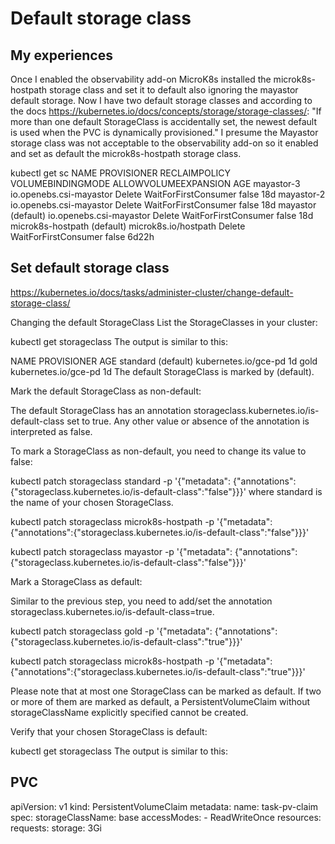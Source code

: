 # Default storage class

## My experiences

Once I enabled the observability add-on MicroK8s installed the microk8s-hostpath storage class and set it to default also ignoring the mayastor default storage. Now I have two default storage classes and according to the docs <https://kubernetes.io/docs/concepts/storage/storage-classes/>: "If more than one default StorageClass is accidentally set, the newest default is used when the PVC is dynamically provisioned." I presume the Mayastor storage class was not acceptable to the observability add-on so it enabled and set as default the microk8s-hostpath storage class.

kubectl get sc
NAME                          PROVISIONER               RECLAIMPOLICY   VOLUMEBINDINGMODE      ALLOWVOLUMEEXPANSION   AGE
mayastor-3                    io.openebs.csi-mayastor   Delete          WaitForFirstConsumer   false                  18d
mayastor-2                    io.openebs.csi-mayastor   Delete          WaitForFirstConsumer   false                  18d
mayastor (default)            io.openebs.csi-mayastor   Delete          WaitForFirstConsumer   false                  18d
microk8s-hostpath (default)   microk8s.io/hostpath      Delete          WaitForFirstConsumer   false                  6d22h

## Set default storage class

<https://kubernetes.io/docs/tasks/administer-cluster/change-default-storage-class/>

Changing the default StorageClass
List the StorageClasses in your cluster:

kubectl get storageclass
The output is similar to this:

NAME                 PROVISIONER               AGE
standard (default)   kubernetes.io/gce-pd      1d
gold                 kubernetes.io/gce-pd      1d
The default StorageClass is marked by (default).

Mark the default StorageClass as non-default:

The default StorageClass has an annotation storageclass.kubernetes.io/is-default-class set to true. Any other value or absence of the annotation is interpreted as false.

To mark a StorageClass as non-default, you need to change its value to false:

kubectl patch storageclass standard -p '{"metadata": {"annotations":{"storageclass.kubernetes.io/is-default-class":"false"}}}'
where standard is the name of your chosen StorageClass.

kubectl patch storageclass microk8s-hostpath -p '{"metadata": {"annotations":{"storageclass.kubernetes.io/is-default-class":"false"}}}'

kubectl patch storageclass mayastor -p '{"metadata": {"annotations":{"storageclass.kubernetes.io/is-default-class":"false"}}}'

Mark a StorageClass as default:

Similar to the previous step, you need to add/set the annotation storageclass.kubernetes.io/is-default-class=true.

kubectl patch storageclass gold -p '{"metadata": {"annotations":{"storageclass.kubernetes.io/is-default-class":"true"}}}'

kubectl patch storageclass microk8s-hostpath -p '{"metadata": {"annotations":{"storageclass.kubernetes.io/is-default-class":"true"}}}'

Please note that at most one StorageClass can be marked as default. If two or more of them are marked as default, a PersistentVolumeClaim without storageClassName explicitly specified cannot be created.

Verify that your chosen StorageClass is default:

kubectl get storageclass
The output is similar to this:

## PVC

apiVersion: v1
kind: PersistentVolumeClaim
metadata:
  name: task-pv-claim
spec:
  storageClassName: base
  accessModes:
    - ReadWriteOnce
  resources:
    requests:
      storage: 3Gi
